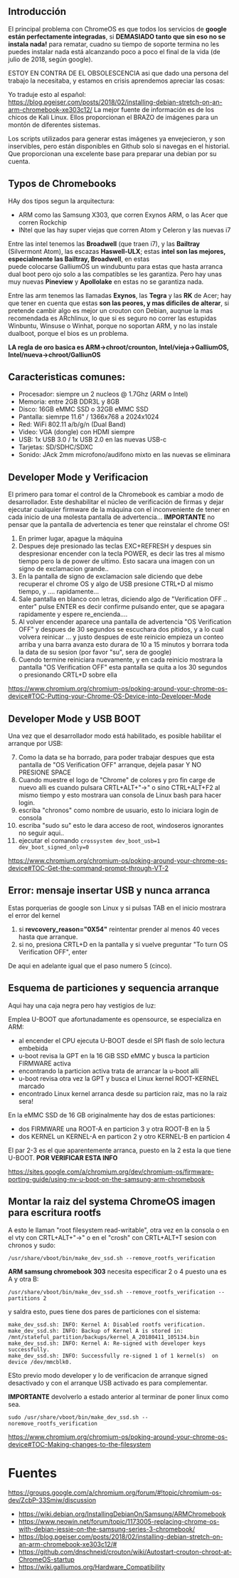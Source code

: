 ## Introducción

El principal problema con ChromeOS es que todos los servicios de **google están perfectamente integradas**, 
si **DEMASIADO tanto que sin eso no se instala nada!** para rematar, cuadno su tiempo de soporte termina 
no les puedes instalar nada está alcanzando poco a poco el final de la vida (de julio de 2018, según google).

ESTOY EN CONTRA DE EL OBSOLESCENCIA asi que dado una persona del trabajo la necesitaba, y estamos en crisis aprendemos apreciar las cosas:

Yo traduje esto al español: https://blog.pgeiser.com/posts/2018/02/installing-debian-stretch-on-an-arm-chromebook-xe303c12/
La mejor fuente de información es de los chicos de Kali Linux. Ellos proporcionan el BRAZO de imágenes para un montón de diferentes sistemas.

Los scripts utilizados para generar estas imágenes ya envejecieron, y son inservibles, pero están disponibles en Github 
solo si navegas en el historial. Que proporcionan una excelente base para preparar una debian por su cuenta.

## Typos de Chromebooks

HAy dos tipos segun la arquitectura:
* ARM como las Samsung X303, que corren Exynos ARM, o las Acer que corren Rockchip
* INtel que las hay super viejas que corren Atom y Celeron y las nuevas i7

Entre las intel tenemos las **Broadwell** (que traen i7),
y las **Bailtray** (Silvermont Atom), las escazas **Haswell-ULX**;
estas **intel son las mejores, especialmente las Bailtray, Broadwell**, en estas  
puede colocarse GalliumOS un windubuntu para estas que hasta arranca dual boot 
pero ojo solo a las compatibles se les garantiza. Pero hay unas 
muy nuevas **Pineview** y **Apollolake** en estas no se garantiza nada.

Entre las arm tenemos las llamadas **Exynos**, las **Tegra** y las **RK** de Acer; 
hay que tener en cuenta que estas **son las peores, y mas dificiles de 
alterar**, si pretende cambir algo es mejor un crouton con Debian, 
auqnue la mas recomendada es ARchlinux, lo que si es seguro 
no correr las estupidas Winbuntu, Winsuse o Winhat, porque no 
soportan ARM, y no las instale dualboot, porque el bios es un problema.

**LA regla de oro basica es ARM->chroot/crounton, Intel/vieja->GalliumOS, Intel/nueva->chroot/GalliunOS**

## Caracteristicas comunes:

* Procesador: siempre un 2 nucleos @ 1.7Ghz (ARM o Intel)
* Memoria: entre 2GB DDR3L y 8GB
* Disco: 16GB eMMC SSD o 32GB eMMC SSD
* Pantalla: siemrpe 11.6" / 1366x768 a 2024x1024
* Red: WiFi 802.11 a/b/g/n (Dual Band)
* Video: VGA (dongle) con HDMI siempre
* USB: 1x USB 3.0 / 1x USB 2.0 en las nuevas USB-c
* Tarjetas: SD/SDHC/SDXC
* Sonido: JAck 2mm microfono/audifono mixto en las nuevas se eliminara

## Developer Mode y Verificacion

El primero para tomar el control de la Chromebook es cambiar a modo de desarrollador.
Este deshabilitar el núcleo de verificación de firmas y dejar ejecutar cualquier firmware 
de la máquina con el inconveniente de tener en cada inicio de una molesta pantalla de advertencia...
**IMPORTANTE** no pensar que la pantalla de advertencia es tener que reinstalar el chrome OS!

1. En primer lugar, apague la máquina
2. Despues deje presionado las teclas EXC+REFRESH y despues sin despresionar encender 
con la tecla POWER, es decir las tres al mismo tiempo pero la de power de ultimo. 
Esto sacara una imagen con un signo de exclamacion grande..
3. En la pantalla de signo de exclamacion sale diciendo que debe recuperar el chrome OS 
y algo de USB presione CTRL+D al mismo tiempo, y .... rapidamente...
4. Sale pantalla en blanco con letras, diciendo algo de "Verification OFF .. enter" pulse ENTER 
es decir confirme pulsando enter, que se apagara rapidamente y espere re_encienda....
5. Al volver encender aparece una pantalla de advertencia "OS Verification OFF" y 
despues de 30 segundos se escuchara dos pitidos, y a lo cual volvera reinicar ...
y justo despues de este reinicio empieza un conteo arriba y una barra avanza 
esto durara de 10 a 15 minutos y borrara toda la data de su sesion (por favor "su", sera de google)
6. Cuendo termine reiniciara nuevamente, y en cada reinicio mostrara la pantalla "OS Verification OFF" 
esta pantalla se quita a los 30 segundos o presionando CRTL+D sobre ella

https://www.chromium.org/chromium-os/poking-around-your-chrome-os-device#TOC-Putting-your-Chrome-OS-Device-into-Developer-Mode

## Developer Mode y USB BOOT

Una vez que el desarrollador modo está habilitado, es posible habilitar el arranque por USB:

7. Como la data se ha borrado, para poder trabajar despues que esta pantalla 
de "OS Verification OFF" arranque, dejela pasar Y NO PRESIONE SPACE
8. Cuando muestre el logo de "Chrome" de colores y pro fin carge de nuevo 
alli es cuando pulsara CRTL+ALT+"->" o sino CTRL+ALT+F2 al mismo tiempo y 
esto mostrara uan consola de Linux bash para hacer login.
9. escriba "chronos" como nombre de usuario, esto lo iniciara login de consola
10. escriba "sudo su" esto le dara acceso de root, windoseros ignorantes no seguir aqui..
11. ejecutar el comando `crossystem dev_boot_usb=1 dev_boot_signed_only=0`

https://www.chromium.org/chromium-os/poking-around-your-chrome-os-device#TOC-Get-the-command-prompt-through-VT-2

## Error: mensaje insertar USB y nunca arranca

Estas porquerias de google son Linux y si pulsas TAB en el inicio mostrara el error del kernel

1. si **revcovery_reason="0X54"** reintentar prender al menos 40 veces hasta que arranque.
2. si no, presiona CRTL+D en la pantalla y si vuelve preguntar "To turn OS Verification OFF", enter

De aqui en adelante igual que el paso numero 5 (cinco).

## Esquema de particiones y sequencia arranque

Aqui hay una caja negra pero hay vestigios de luz:

Emplea U-BOOT que afortunadamente es opensource, se especializa en ARM:

* al encender el CPU ejecuta U-BOOT desde el SPI flash de solo lectura embebida
* u-boot revisa la GPT en la 16 GiB SSD eMMC y busca la particion FIRMWARE activa
* encontrando la particion activa trata de arrancar la u-boot alli
* u-boot revisa otra vez la GPT y busca el Linux kernel ROOT-KERNEL marcado
* encontrado Linux kernel arranca desde su particion raiz, mas no la raiz sera!

En la eMMC SSD de 16 GB originalmente hay dos de estas particiones:

* dos FIRMWARE una ROOT-A en particion 3 y otra ROOT-B en la 5
* dos KERNEL un KERNEL-A en particon 2 y otro KERNEL-B en particion 4

El par 2-3 es el que aparentemente arranca, puesto en la 2 esta la que tiene U-BOOT. **POR VERIFICAR ESTA INFO**

https://sites.google.com/a/chromium.org/dev/chromium-os/firmware-porting-guide/using-nv-u-boot-on-the-samsung-arm-chromebook

## Montar la raiz del systema ChromeOS imagen para escritura rootfs

A esto le llaman "root filesystem read-writable", otra vez en la consola o en el 
vty con CRTL+ALT+"->" o en el "crosh" con CRTL+ALT+T sesion con chronos y sudo:

`/usr/share/vboot/bin/make_dev_ssd.sh --remove_rootfs_verification`

**ARM samsung chromebook 303** necesita especificar 2 o 4 puesto una es A y otra B:

`/usr/share/vboot/bin/make_dev_ssd.sh --remove_rootfs_verification --partitions 2`

y saldra esto, pues tiene dos pares de particiones con el sistema: 

```
make_dev_ssd.sh: INFO: Kernel A: Disabled rootfs verification.
make_dev_ssd.sh: INFO: Backup of Kernel A is stored in: /mnt/stateful_partition/backups/kernel_A_20180411_105134.bin
make_dev_ssd.sh: INFO: Kernel A: Re-signed with developer keys successfully.
make_dev_ssd.sh: INFO: Successfully re-signed 1 of 1 kernel(s)  on device /dev/mmcblk0.
```

ESto previo modo developer y lo de verificacion de arranque signed desactivado 
y con el arranque USB activado es para complementar.

**IMPORTANTE** devolverlo a estado anterior al terminar de poner linux como sea.

`sudo /usr/share/vboot/bin/make_dev_ssd.sh --noremove_rootfs_verification`

https://www.chromium.org/chromium-os/poking-around-your-chrome-os-device#TOC-Making-changes-to-the-filesystem

# Fuentes

https://groups.google.com/a/chromium.org/forum/#!topic/chromium-os-dev/ZcbP-33Smiw/discussion
* https://wiki.debian.org/InstallingDebianOn/Samsung/ARMChromebook
* https://www.neowin.net/forum/topic/1173005-replacing-chrome-os-with-debian-jessie-on-the-samsung-series-3-chromebook/
* https://blog.pgeiser.com/posts/2018/02/installing-debian-stretch-on-an-arm-chromebook-xe303c12/#
* https://github.com/dnschneid/crouton/wiki/Autostart-crouton-chroot-at-ChromeOS-startup
* https://wiki.galliumos.org/Hardware_Compatibility
